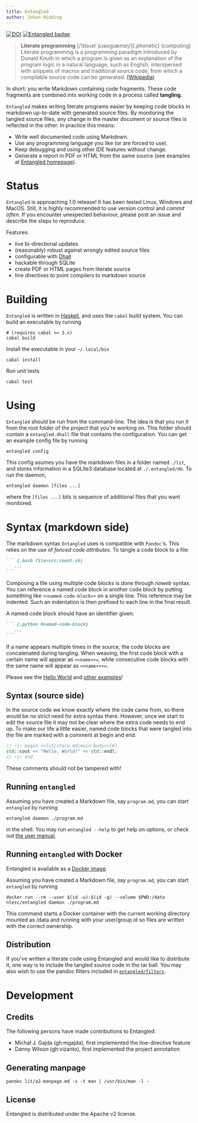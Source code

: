 ```yaml
---
title: Entangled
author: Johan Hidding
---
```


[![DOI](https://zenodo.org/badge/160842312.svg)](https://zenodo.org/badge/latestdoi/160842312)
[![Entangled badge](https://img.shields.io/badge/entangled-Use%20the%20source!-%2300aeff)](https://entangled.github.io/)

> **Literate programming** [/ˈlɪtəɹət ˈpɹəʊɡɹæmɪŋ/]{.phonetic} (computing) Literate programming is a programming paradigm introduced by Donald Knuth in which a program is given as an explanation of the program logic in a natural language, such as English, interspersed with snippets of macros and traditional source code, from which a compilable source code can be generated. [(Wikipedia)](https://en.wikipedia.org/wiki/Literate_programming)

In short: you write Markdown containing code fragments. These code fragments are combined into working code in a process called **tangling**.

`Entangled` makes writing literate programs easier by keeping code blocks in markdown up-to-date with generated source files. By monitoring the tangled source files, any change in the master document or source files is reflected in the other. In practice this means:

*    Write well documented code using Markdown.
*    Use any programming language you like (or are forced to use).
*    Keep debugging and using other IDE features without change.
*    Generate a report in PDF or HTML from the same source (see examples at [Entangled homepage](https://entangled.github.io/)).

# Status

`Entangled` is approaching 1.0 release! It has been tested Linux, Windows and MacOS. Still, it is highly recommended to use version control and *commit often*. If you encounter unexpected behaviour, please post an issue and describe the steps to reproduce.

Features:

- live bi-directional updates
- (reasonably) robust against wrongly edited source files
- configurable with [Dhall](https://dhall-lang.org/)
- hackable through SQLite
- create PDF or HTML pages from literate source
- line directives to point compilers to markdown source

# Building

`Entangled` is written in [Haskell](https://www.haskell.org/), and uses the `cabal` build system. You can build an executable by running

    # (requires cabal >= 3.x)
    cabal build

Install the executable in your `~/.local/bin`

    cabal install

Run unit tests

    cabal test

# Using

`Entangled` should be run from the command-line. The idea is that you run it from the root folder of the project that you're working on. This folder should contain a `entangled.dhall` file that contains the configuration. You can get an example config file by running

    entangled config

This config asumes you have the markdown files in a folder named `./lit`, and stores information in a SQLite3 database located at `./.entangled/db`. To run the daemon,

    entangled daemon [files ...]

where the `[files ...]` bits is sequence of additional files that you want monitored.

# Syntax (markdown side)

The markdown syntax `Entangled` uses is compatible with `Pandoc`'s. This relies on the use of *fenced code attributes*. To tangle a code block to a file:

~~~markdown
``` {.bash file=src/count.sh}
   ...
```
~~~

Composing a file using multiple code blocks is done through *noweb* syntax. You can reference a named code block in another code block by putting something like `<<named-code-block>>` on a single line. This reference may be indented. Such an indentation is then prefixed to each line in the final result.

A named code block should have an identifier given:

~~~markdown
``` {.python #named-code-block}
   ...
```
~~~

If a name appears multiple times in the source, the code blocks are concatenated during tangling. When weaving, the first code block with a certain name will appear as `<<name>>=`, while consecutive code blocks with the same name will appear as `<<name>>+=`.

Please see the [Hello World](https://entangled.github.io/examples/hello-world.html) and [other examples](https://entangled.github.io/examples)!

## Syntax (source side)

In the source code we know exactly where the code came from, so there would be no strict need for extra syntax there. However, once we start to edit the source file it may not be clear where the extra code needs to end up. To make our life a little easier, named code blocks that were tangled into the file are marked with a comment at begin and end.

```cpp
// ~|~ begin <<lit/story.md|main-body>>[0]
std::cout << "Hello, World!" << std::endl;
// ~|~ end
```

These comments should not be tampered with!

## Running `entangled`

Assuming you have created a Markdown file, say `program.md`, you can start `entangled` by running

```
entangled daemon ./program.md
```

in the shell. You may run `entangled --help` to get help on options, or check out [the user manual](https://entangled.github.io/manual.html).

## Running `entangled` with Docker

Entangled is available as a [Docker image](https://hub.docker.com/r/nlesc/entangled).

Assuming you have created a Markdown file, say `program.md`, you can start `entangled` by running

```shell
docker run --rm --user $(id -u):$(id -g) --volume $PWD:/data nlesc/entangled daemon ./program.md
```

This command starts a Docker container with the current working directory mounted as /data and running with your user/group id so files are written with the correct ownership.

## Distribution

If you've written a literate code using Entangled and would like to distribute it, one way is to include the tangled source code in the tar ball. You may also wish to use the pandoc filters included in [`entangled/filters`](https://github.com/entangled/filters).

# Development

## Credits

The following persons have made contributions to Entangled:

- Michał J. Gajda (gh:mgajda), first implemented the line-directive feature
- Danny Wilson (gh:vizanto), first implemented the project annotation

## Generating manpage

```
pandoc lit/a2-manpage.md -s -t man | /usr/bin/man -l -
```

## License

Entangled is distributed under the Apache v2 license.

